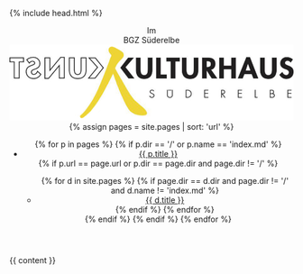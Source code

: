 <!DOCTYPE html>
<html dir="ltr" lang="de-DE">

{% include head.html %}

<body>

<header>
<div class="navheader">
<div>Im<br>BGZ Süderelbe</div>
<div><img src="/img/kulturhaus.jpg"></div>
</div>

<nav>
{% assign pages = site.pages | sort: 'url' %}
<ul>
{% for p in pages %}
{% if p.dir == '/' or p.name == 'index.md' %}
<li><a href="{{ p.url }}">{{ p.title }}</a></li>
{% if p.url == page.url or p.dir == page.dir and page.dir != '/' %}
<ul>
{% for d in site.pages %}
{% if page.dir == d.dir and page.dir != '/' and d.name != 'index.md' %}
<li><a href="{{ d.url }}">{{ d.title }}</a></li>
{% endif %}
{% endfor %}
</ul>
{% endif %}
{% endif %}
{% endfor %}
</ul>
</nav>
</header>

<div class="page">
  {{ content }}
</div>

</body>
</html>
